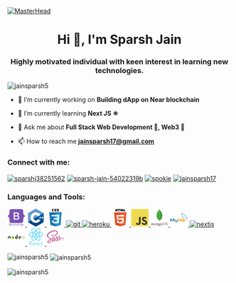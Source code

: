 [![MasterHead](https://media1.giphy.com/headers/GitHub/w8ZJLtJbmuph.gif)](https://jainsparsh5.io)
<h1 align="center">Hi 👋, I'm Sparsh Jain</h1>
<h3 align="center">Highly motivated individual with keen interest in learning new technologies.</h3>

<p align="left"> <img src="https://komarev.com/ghpvc/?username=jainsparsh5&label=Profile%20views&color=0e75b6&style=flat" alt="jainsparsh5" /> </p>


- 🔭 I’m currently working on **Building dApp on Near blockchain**

- 🌱 I’m currently learning **Next JS ⚛️**

- 💬 Ask me about **Full Stack Web Development 👻, Web3 🦄**

- 📫 How to reach me **jainsparsh17@gmail.com**

<h3 align="left">Connect with me:</h3>
<p align="left">
<a href="https://twitter.com/sparshj38251562" target="blank"><img align="center" src="https://raw.githubusercontent.com/rahuldkjain/github-profile-readme-generator/master/src/images/icons/Social/twitter.svg" alt="sparshj38251562" height="30" width="40" /></a>
<a href="https://linkedin.com/in/sparsh-jain-54022319b" target="blank"><img align="center" src="https://raw.githubusercontent.com/rahuldkjain/github-profile-readme-generator/master/src/images/icons/Social/linked-in-alt.svg" alt="sparsh-jain-54022319b" height="30" width="40" /></a>
<a href="https://www.codechef.com/users/spokie" target="blank"><img align="center" src="https://cdn.jsdelivr.net/npm/simple-icons@3.1.0/icons/codechef.svg" alt="spokie" height="30" width="40" /></a>
<a href="https://auth.geeksforgeeks.org/user/jainsparsh17" target="blank"><img align="center" src="https://raw.githubusercontent.com/rahuldkjain/github-profile-readme-generator/master/src/images/icons/Social/geeks-for-geeks.svg" alt="jainsparsh17" height="30" width="40" /></a>
</p>

<h3 align="left">Languages and Tools:</h3>
<p align="left"> <a href="https://getbootstrap.com" target="_blank" rel="noreferrer"> <img src="https://raw.githubusercontent.com/devicons/devicon/master/icons/bootstrap/bootstrap-plain-wordmark.svg" alt="bootstrap" width="40" height="40"/> </a> <a href="https://www.w3schools.com/cpp/" target="_blank" rel="noreferrer"> <img src="https://raw.githubusercontent.com/devicons/devicon/master/icons/cplusplus/cplusplus-original.svg" alt="cplusplus" width="40" height="40"/> </a> <a href="https://www.w3schools.com/css/" target="_blank" rel="noreferrer"> <img src="https://raw.githubusercontent.com/devicons/devicon/master/icons/css3/css3-original-wordmark.svg" alt="css3" width="40" height="40"/> </a> <a href="https://git-scm.com/" target="_blank" rel="noreferrer"> <img src="https://www.vectorlogo.zone/logos/git-scm/git-scm-icon.svg" alt="git" width="40" height="40"/> </a> <a href="https://heroku.com" target="_blank" rel="noreferrer"> <img src="https://www.vectorlogo.zone/logos/heroku/heroku-icon.svg" alt="heroku" width="40" height="40"/> </a> <a href="https://www.w3.org/html/" target="_blank" rel="noreferrer"> <img src="https://raw.githubusercontent.com/devicons/devicon/master/icons/html5/html5-original-wordmark.svg" alt="html5" width="40" height="40"/> </a> <a href="https://developer.mozilla.org/en-US/docs/Web/JavaScript" target="_blank" rel="noreferrer"> <img src="https://raw.githubusercontent.com/devicons/devicon/master/icons/javascript/javascript-original.svg" alt="javascript" width="40" height="40"/> </a> <a href="https://www.mongodb.com/" target="_blank" rel="noreferrer"> <img src="https://raw.githubusercontent.com/devicons/devicon/master/icons/mongodb/mongodb-original-wordmark.svg" alt="mongodb" width="40" height="40"/> </a> <a href="https://www.mysql.com/" target="_blank" rel="noreferrer"> <img src="https://raw.githubusercontent.com/devicons/devicon/master/icons/mysql/mysql-original-wordmark.svg" alt="mysql" width="40" height="40"/> </a> <a href="https://nextjs.org/" target="_blank" rel="noreferrer"> <img src="https://cdn.worldvectorlogo.com/logos/nextjs-2.svg" alt="nextjs" width="40" height="40"/> </a> <a href="https://nodejs.org" target="_blank" rel="noreferrer"> <img src="https://raw.githubusercontent.com/devicons/devicon/master/icons/nodejs/nodejs-original-wordmark.svg" alt="nodejs" width="40" height="40"/> </a> <a href="https://reactjs.org/" target="_blank" rel="noreferrer"> <img src="https://raw.githubusercontent.com/devicons/devicon/master/icons/react/react-original-wordmark.svg" alt="react" width="40" height="40"/> </a> <a href="https://sass-lang.com" target="_blank" rel="noreferrer"> <img src="https://raw.githubusercontent.com/devicons/devicon/master/icons/sass/sass-original.svg" alt="sass" width="40" height="40"/> </a> </p>

<p><img align="left" src="https://github-readme-stats.vercel.app/api/top-langs?username=jainsparsh5&show_icons=true&theme=dracula&locale=en&layout=compact" alt="jainsparsh5" /></p>

<p>&nbsp;<img align="center" src="https://github-readme-stats.vercel.app/api?username=jainsparsh5&show_icons=true&locale=en" alt="jainsparsh5" /></p>

<p><img align="center" src="https://github-readme-streak-stats.herokuapp.com/?user=jainsparsh5&" alt="jainsparsh5" /></p>
